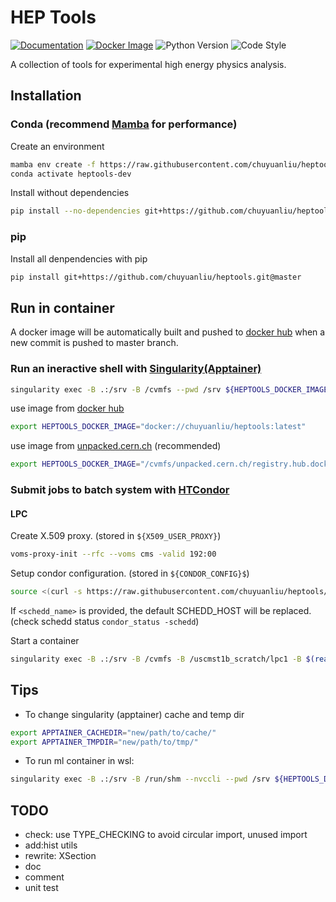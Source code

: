 # HEP Tools

[![Documentation](https://img.shields.io/badge/docs-latest-blue?logo=sphinx)](https://chuyuanliu.github.io/heptools/)
[![Docker Image](https://img.shields.io/badge/docker-latest-blue?logo=docker)](https://hub.docker.com/repository/docker/chuyuanliu/heptools)
![Python Version](https://img.shields.io/badge/python-3.10-blue?logo=python)
![Code Style](https://img.shields.io/badge/code%20style-black-black)

A collection of tools for experimental high energy physics analysis.

## Installation

### Conda (recommend [Mamba](https://mamba.readthedocs.io/) for performance)

Create an environment

```bash
mamba env create -f https://raw.githubusercontent.com/chuyuanliu/heptools/master/environment.yml
conda activate heptools-dev
```

Install without dependencies

```bash
pip install --no-dependencies git+https://github.com/chuyuanliu/heptools.git@master
```

### pip

Install all denpendencies with pip

```bash
pip install git+https://github.com/chuyuanliu/heptools.git@master
```

## Run in container

A docker image will be automatically built and pushed to [docker hub](https://hub.docker.com/repository/docker/chuyuanliu/heptools) when a new commit is pushed to master branch.

### Run an ineractive shell with [Singularity(Apptainer)](https://apptainer.org/docs/user/latest/)

```bash
singularity exec -B .:/srv -B /cvmfs --pwd /srv ${HEPTOOLS_DOCKER_IMAGE} bash --init-file /entrypoint.sh
```

use image from [docker hub](https://hub.docker.com/repository/docker/chuyuanliu/heptools)

```bash
export HEPTOOLS_DOCKER_IMAGE="docker://chuyuanliu/heptools:latest"
```

use image from [unpacked.cern.ch](https://cvmfs.readthedocs.io/en/latest/cpt-containers.html#using-unpacked-cern-ch) (recommended)

```bash
export HEPTOOLS_DOCKER_IMAGE="/cvmfs/unpacked.cern.ch/registry.hub.docker.com/chuyuanliu/heptools:latest"
```

### Submit jobs to batch system with [HTCondor](https://htcondor.readthedocs.io/)

#### LPC

Create X.509 proxy. (stored in `${X509_USER_PROXY}`)

```bash
voms-proxy-init --rfc --voms cms -valid 192:00
```

Setup condor configuration. (stored in `${CONDOR_CONFIG}$`)

```bash
source <(curl -s https://raw.githubusercontent.com/chuyuanliu/heptools/master/tools/condor_config_lpc.sh) [<schedd_name>]
```

If `<schedd_name>` is provided, the default SCHEDD_HOST will be replaced. (check schedd status `condor_status -schedd`)

Start a container

```bash
singularity exec -B .:/srv -B /cvmfs -B /uscmst1b_scratch/lpc1 -B $(readlink ${HOME}/nobackup) --env "CONDOR_CONFIG=${CONDOR_CONFIG}" --pwd /srv ${HEPTOOLS_DOCKER_IMAGE} bash --init-file /entrypoint.sh
```

## Tips

- To change singularity (apptainer) cache and temp dir

```bash
export APPTAINER_CACHEDIR="new/path/to/cache/"
export APPTAINER_TMPDIR="new/path/to/tmp/"
```

- To run ml container in wsl:

```bash
singularity exec -B .:/srv -B /run/shm --nvccli --pwd /srv ${HEPTOOLS_DOCKER_IMAGE} bash --init-file /entrypoint.sh
```

## TODO

- check: use TYPE_CHECKING to avoid circular import, unused import
- add:hist utils
- rewrite: XSection
- doc
- comment
- unit test
